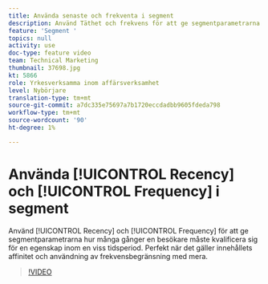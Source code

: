 ```yaml
---
title: Använda senaste och frekventa i segment
description: Använd Täthet och frekvens för att ge segmentparametrarna för hur många gånger en besökare måste kvalificera sig för en egenskap inom en viss tidsperiod. Perfekt när det gäller innehållets affinitet och användning av frekvensbegränsning med mera.
feature: 'Segment '
topics: null
activity: use
doc-type: feature video
team: Technical Marketing
thumbnail: 37698.jpg
kt: 5866
role: Yrkesverksamma inom affärsverksamhet
level: Nybörjare
translation-type: tm+mt
source-git-commit: a7dc335e75697a7b1720eccdadbb9605fdeda798
workflow-type: tm+mt
source-wordcount: '90'
ht-degree: 1%

---
```



# Använda [!UICONTROL Recency] och [!UICONTROL Frequency] i segment

Använd [!UICONTROL Recency] och [!UICONTROL Frequency] för att ge segmentparametrarna hur många gånger en besökare måste kvalificera sig för en egenskap inom en viss tidsperiod. Perfekt när det gäller innehållets affinitet och användning av frekvensbegränsning med mera.

>[!VIDEO](https://video.tv.adobe.com/v/37698/?quality=12&learn=on)
